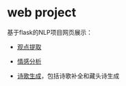 # web project

基于flask的NLP项目网页展示：

+ [观点提取](https://github.com/yyy1990/Information-Extraction)
+ [情感分析](https://github.com/yyy1990/Sentiment-Classification)

+ [诗歌生成](https://github.com/yyy1990/Poet_generation)，包括诗歌补全和藏头诗生成